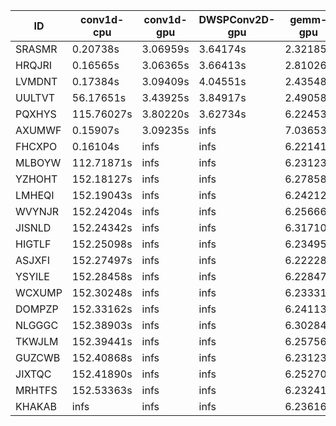 |ID|conv1d-cpu|conv1d-gpu|DWSPConv2D-gpu|gemm-gpu|avg|
|-|-|-|-|-|-|
|SRASMR|0.20738s|3.06959s|3.64174s|2.32185s|2.31014s|
|HRQJRI|0.16565s|3.06365s|3.66413s|2.81026s|2.42592s|
|LVMDNT|0.17384s|3.09409s|4.04551s|2.43548s|2.43723s|
|UULTVT|56.17651s|3.43925s|3.84917s|2.49058s|16.48888s|
|PQXHYS|115.76027s|3.80220s|3.62734s|6.22453s|32.35358s|
|AXUMWF|0.15907s|3.09235s|infs|7.03653s|infs|
|FHCXPO|0.16104s|infs|infs|6.22141s|infs|
|MLBOYW|112.71871s|infs|infs|6.23123s|infs|
|YZHOHT|152.18127s|infs|infs|6.27858s|infs|
|LMHEQI|152.19043s|infs|infs|6.24212s|infs|
|WVYNJR|152.24204s|infs|infs|6.25666s|infs|
|JISNLD|152.24342s|infs|infs|6.31710s|infs|
|HIGTLF|152.25098s|infs|infs|6.23495s|infs|
|ASJXFI|152.27497s|infs|infs|6.22228s|infs|
|YSYILE|152.28458s|infs|infs|6.22847s|infs|
|WCXUMP|152.30248s|infs|infs|6.23331s|infs|
|DOMPZP|152.33162s|infs|infs|6.24113s|infs|
|NLGGGC|152.38903s|infs|infs|6.30284s|infs|
|TKWJLM|152.39441s|infs|infs|6.25756s|infs|
|GUZCWB|152.40868s|infs|infs|6.23123s|infs|
|JIXTQC|152.41890s|infs|infs|6.25270s|infs|
|MRHTFS|152.53363s|infs|infs|6.23241s|infs|
|KHAKAB|infs|infs|infs|6.23616s|infs|
